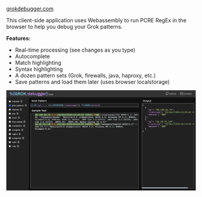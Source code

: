 [grokdebugger.com](https://www.grokdebugger.com)

This client-side application uses Webassembly to run PCRE RegEx in the browser to help you debug your Grok patterns.

**Features:** 
- Real-time processing (see changes as you type)
- Autocomplete
- Match highlighting
- Syntax highlighting
- A dozen pattern sets (Grok, firewalls, java, haproxy, etc.)
- Save patterns and load them later (uses browser localstorage)


![screenshot](screenshot.png)
